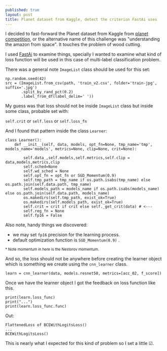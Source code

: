 ```yaml
---
published: true
layout: post
title: Planet dataset from Kaggle, detect the criterion FastAi uses
---
```

I decided to fast-forward the Planet dataset from Kaggle from [planet competition](https://www.kaggle.com/c/planet-understanding-the-amazon-from-space), or the alternative name of this challenge was "understanding the amazon from space". It touches the problem of wood cutting.

I used [FastAi](https://github.com/fastai/course-v3/blob/master/nbs/dl1/lesson3-planet.ipynb) to examine things, specially I wanted to examine what kind of loss function will be used in this case of multi-label classification problem.

There was a general note `ImageList` class should be used for this set:

```
np.random.seed(42)
src = (ImageList.from_csv(path, 'train_v2.csv', folder='train-jpg', suffix='.jpg')
       .split_by_rand_pct(0.2)
       .label_from_df(label_delim=' '))
```


My guess was that loss should not be inside `ImageList` class but inside some class, probable set with: 

`self.crit` or `self.loss` or `self.loss_fn`

And I found that pattern inside the class `Learner`:
```
class Learner():
    def __init__(self, data, models, opt_fn=None, tmp_name='tmp', models_name='models', metrics=None, clip=None, crit=None):
        
        self.data_,self.models,self.metrics,self.clip = data,models,metrics,clip
        self.sched=None
        self.wd_sched = None
        self.opt_fn = opt_fn or SGD_Momentum(0.9)
        self.tmp_path = tmp_name if os.path.isabs(tmp_name) else os.path.join(self.data.path, tmp_name)
        self.models_path = models_name if os.path.isabs(models_name) else os.path.join(self.data.path, models_name)
        os.makedirs(self.tmp_path, exist_ok=True)
        os.makedirs(self.models_path, exist_ok=True)
        self.crit = crit if crit else self._get_crit(data) # <---
        self.reg_fn = None
        self.fp16 = False
```
Also note, handy things we discovered: 

* we may set `fp16` precision for the learning process.
* default optimization function is `SGD_Momentum(0.9)` . 

<sub>* Note momentum in here is the Nestorov momentum.</sub>

And so, the loss should not be anywhere before creating the learner object which is something we create using the `cnn_learner` class.


```
learn = cnn_learner(data, models.resnet50, metrics=[acc_02, f_score])
```

Once we have the learner object I got the feedback on loss function like this.

```
print(learn.loss_func)
print("...")
print(learn.loss_func.func)
```
Out:
```
FlattenedLoss of BCEWithLogitsLoss()
...
BCEWithLogitsLoss()
```

This is nearly what I expected for this kind of problem so I set a little ☑.

